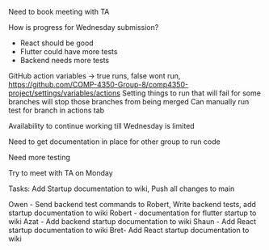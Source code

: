 Need to book meeting with TA

How is progress for Wednesday submission?
- React should be good
- Flutter could have more tests
- Backend needs more tests

GitHub action variables -> true runs, false wont run, https://github.com/COMP-4350-Group-8/comp4350-project/settings/variables/actions
	Setting things to run that will fail for some branches will stop those branches from being merged
	Can manually run test for branch in actions tab 

Availability to continue working till Wednesday is limited

Need to get documentation in place for other group to run code

Need more testing 

Try to meet with TA on Monday

Tasks:
Add Startup documentation to wiki, Push all changes to main

Owen - Send backend test commands to Robert, Write backend tests, add startup documentation to wiki
Robert - documentation for flutter startup to wiki 
Azat - Add backend startup documentation to wiki
Shaun - Add React startup documentation to wiki
Bret- Add React startup documentation to wiki

